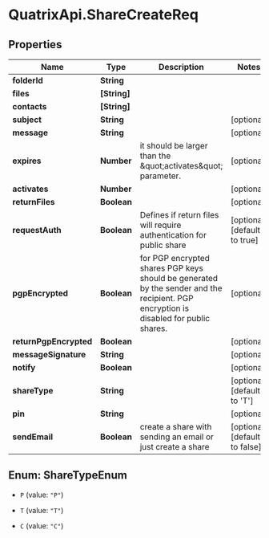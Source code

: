 # QuatrixApi.ShareCreateReq

## Properties
Name | Type | Description | Notes
------------ | ------------- | ------------- | -------------
**folderId** | **String** |  | 
**files** | **[String]** |  | 
**contacts** | **[String]** |  | 
**subject** | **String** |  | [optional] 
**message** | **String** |  | [optional] 
**expires** | **Number** | it should be larger than the \&quot;activates\&quot; parameter. | [optional] 
**activates** | **Number** |  | [optional] 
**returnFiles** | **Boolean** |  | [optional] 
**requestAuth** | **Boolean** | Defines if return files will require authentication for public share | [optional] [default to true]
**pgpEncrypted** | **Boolean** | for PGP encrypted shares PGP keys should be generated by the sender and the recipient. PGP encryption is disabled for public shares. | [optional] 
**returnPgpEncrypted** | **Boolean** |  | [optional] 
**messageSignature** | **String** |  | [optional] 
**notify** | **Boolean** |  | [optional] 
**shareType** | **String** |  | [optional] [default to &#39;T&#39;]
**pin** | **String** |  | [optional] 
**sendEmail** | **Boolean** | create a share with sending an email or just create a share | [optional] [default to false]


<a name="ShareTypeEnum"></a>
## Enum: ShareTypeEnum


* `P` (value: `"P"`)

* `T` (value: `"T"`)

* `C` (value: `"C"`)





